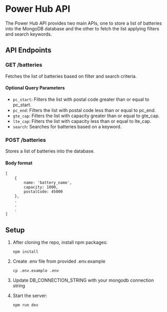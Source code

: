 # Power Hub API

The Power Hub API provides two main APIs, one to store a list of batteries into the MongoDB database and the other to fetch the list applying filters and search keywords.

## API Endpoints

### GET /batteries

Fetches the list of batteries based on filter and search criteria.

#### Optional Query Parameters

- `pc_start`: Filters the list with postal code greater than or equal to pc_start.
- `pc_end`: Filters the list with postal code less than or equal to pc_end.
- `gte_cap`: Filters the list with  capacity greater than or equal to gte_cap.
- `lte_cap`: Filters the list with  capacity less than or equal to lte_cap.
- `search`: Searches for batteries based on a keyword.


### POST /batteries

Stores a list of batteries into the database.

#### Body format 

```
[
    {
        name: 'battery_name',
        capacity: 1000,
        postalCode: 45000
    },
    .
    .
    .
]
```




## Setup

1. After cloning the repo, install npm packages:

    ```shell
    npm install
    ```

2. Create .env file from provided .env.example

    ```shell
    cp .env.example .env
    ```

3. Update DB_CONNECTION_STRING with your mongodb connection string

4. Start the server:

    ```shell
    npm run dev
    ```


